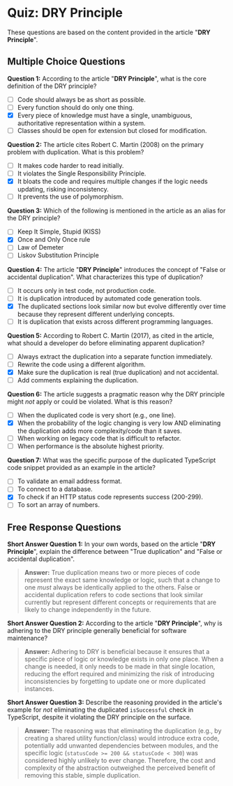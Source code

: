 # Quiz: DRY Principle

These questions are based on the content provided in the article "**DRY Principle**".

## Multiple Choice Questions

**Question 1:**
According to the article "**DRY Principle**", what is the core definition of the DRY principle?

*   [ ] Code should always be as short as possible.
*   [ ] Every function should do only one thing.
*   [x] Every piece of knowledge must have a single, unambiguous, authoritative representation within a system.
*   [ ] Classes should be open for extension but closed for modification.

**Question 2:**
The article cites Robert C. Martin (2008) on the primary problem with duplication. What is this problem?

*   [ ] It makes code harder to read initially.
*   [ ] It violates the Single Responsibility Principle.
*   [x] It bloats the code and requires multiple changes if the logic needs updating, risking inconsistency.
*   [ ] It prevents the use of polymorphism.

**Question 3:**
Which of the following is mentioned in the article as an alias for the DRY principle?

*   [ ] Keep It Simple, Stupid (KISS)
*   [x] Once and Only Once rule
*   [ ] Law of Demeter
*   [ ] Liskov Substitution Principle

**Question 4:**
The article "**DRY Principle**" introduces the concept of "False or accidental duplication". What characterizes this type of duplication?

*   [ ] It occurs only in test code, not production code.
*   [ ] It is duplication introduced by automated code generation tools.
*   [x] The duplicated sections look similar now but evolve differently over time because they represent different underlying concepts.
*   [ ] It is duplication that exists across different programming languages.

**Question 5:**
According to Robert C. Martin (2017), as cited in the article, what should a developer do before eliminating apparent duplication?

*   [ ] Always extract the duplication into a separate function immediately.
*   [ ] Rewrite the code using a different algorithm.
*   [x] Make sure the duplication is real (true duplication) and not accidental.
*   [ ] Add comments explaining the duplication.

**Question 6:**
The article suggests a pragmatic reason why the DRY principle might *not* apply or could be violated. What is this reason?

*   [ ] When the duplicated code is very short (e.g., one line).
*   [x] When the probability of the logic changing is very low AND eliminating the duplication adds more complexity/code than it saves.
*   [ ] When working on legacy code that is difficult to refactor.
*   [ ] When performance is the absolute highest priority.

**Question 7:**
What was the specific purpose of the duplicated TypeScript code snippet provided as an example in the article?

*   [ ] To validate an email address format.
*   [ ] To connect to a database.
*   [x] To check if an HTTP status code represents success (200-299).
*   [ ] To sort an array of numbers.

## Free Response Questions

**Short Answer Question 1:**
In your own words, based on the article "**DRY Principle**", explain the difference between "True duplication" and "False or accidental duplication".

> **Answer:** True duplication means two or more pieces of code represent the exact same knowledge or logic, such that a change to one *must* always be identically applied to the others. False or accidental duplication refers to code sections that look similar currently but represent different concepts or requirements that are likely to change independently in the future.

**Short Answer Question 2:**
According to the article "**DRY Principle**", why is adhering to the DRY principle generally beneficial for software maintenance?

> **Answer:** Adhering to DRY is beneficial because it ensures that a specific piece of logic or knowledge exists in only one place. When a change is needed, it only needs to be made in that single location, reducing the effort required and minimizing the risk of introducing inconsistencies by forgetting to update one or more duplicated instances.

**Short Answer Question 3:**
Describe the reasoning provided in the article's example for *not* eliminating the duplicated `isSuccessful` check in TypeScript, despite it violating the DRY principle on the surface.

> **Answer:** The reasoning was that eliminating the duplication (e.g., by creating a shared utility function/class) would introduce extra code, potentially add unwanted dependencies between modules, and the specific logic (`statusCode >= 200 && statusCode < 300`) was considered highly unlikely to ever change. Therefore, the cost and complexity of the abstraction outweighed the perceived benefit of removing this stable, simple duplication.